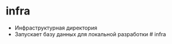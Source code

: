 # infra
* Инфраструктурная директория
* Запускает базу данных для локальной разработки
#   i n f r a  
 